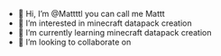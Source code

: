 - 👋 Hi, I’m @Mattttl you can call me Mattt
- 👀 I’m interested in minecraft datapack creation
- 🌱 I’m currently learning minecraft datapack creation
- 💞️ I’m looking to collaborate on


<!---
Mattttl/Mattttl is a ✨ special ✨ repository because its `README.md` (this file) appears on your GitHub profile.
You can click the Preview link to take a look at your changes.
--->
